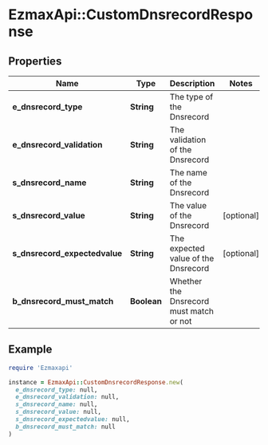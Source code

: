 # EzmaxApi::CustomDnsrecordResponse

## Properties

| Name | Type | Description | Notes |
| ---- | ---- | ----------- | ----- |
| **e_dnsrecord_type** | **String** | The type of the Dnsrecord |  |
| **e_dnsrecord_validation** | **String** | The validation of the Dnsrecord |  |
| **s_dnsrecord_name** | **String** | The name of the Dnsrecord |  |
| **s_dnsrecord_value** | **String** | The value of the Dnsrecord | [optional] |
| **s_dnsrecord_expectedvalue** | **String** | The expected value of the Dnsrecord | [optional] |
| **b_dnsrecord_must_match** | **Boolean** | Whether the Dnsrecord must match or not |  |

## Example

```ruby
require 'Ezmaxapi'

instance = EzmaxApi::CustomDnsrecordResponse.new(
  e_dnsrecord_type: null,
  e_dnsrecord_validation: null,
  s_dnsrecord_name: null,
  s_dnsrecord_value: null,
  s_dnsrecord_expectedvalue: null,
  b_dnsrecord_must_match: null
)
```

